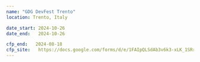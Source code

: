 ```yaml
---
name: "GDG DevFest Trento"
location: Trento, Italy

date_start: 2024-10-26
date_end:   2024-10-26

cfp_end:   2024-08-18
cfp_site:   https://docs.google.com/forms/d/e/1FAIpQLSdAb3v6k3-xLK_1SRrPEySX2sDh10PD93m5XiZFYvVkLVxG5g/viewform
---
```

